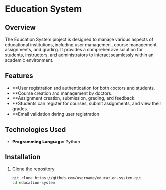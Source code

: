 # Education System

## Overview
The Education System project is designed to manage various aspects of educational institutions, including user management, course management, assignments, and grading. It provides a comprehensive solution for students, instructors, and administrators to interact seamlessly within an academic environment.

## Features
- **User registration and authentication for both doctors and students.
- **Course creation and management by doctors.
- **Assignment creation, submission, grading, and feedback.
- **Students can register for courses, submit assignments, and view their grades.
- **Email validation during user registration

## Technologies Used
- **Programming Language**: Python
  
## Installation

1. Clone the repository:
   ```bash
   git clone https://github.com/username/education-system.git
   cd education-system


